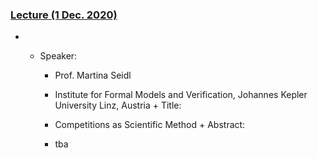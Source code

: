 ### [Lecture (1 Dec. 2020)](https://moodle.jku.at/jku/course/view.php?id=10807#section-9)


* 
	 + Speaker:
	 
		 - Prof. Martina Seidl
		-    Institute for Formal Models and Verification, Johannes Kepler University Linz, Austria + Title:
	 
		 -    Competitions as Scientific Method + Abstract:
	 
		 - tba 

